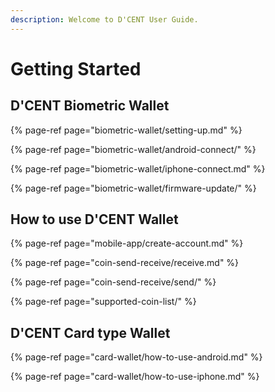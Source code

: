 ```yaml
---
description: Welcome to D'CENT User Guide.
---
```


# Getting Started

## D'CENT Biometric Wallet

{% page-ref page="biometric-wallet/setting-up.md" %}

{% page-ref page="biometric-wallet/android-connect/" %}

{% page-ref page="biometric-wallet/iphone-connect.md" %}

{% page-ref page="biometric-wallet/firmware-update/" %}

## How to use D'CENT Wallet

{% page-ref page="mobile-app/create-account.md" %}

{% page-ref page="coin-send-receive/receive.md" %}

{% page-ref page="coin-send-receive/send/" %}

{% page-ref page="supported-coin-list/" %}

## D'CENT Card type Wallet

{% page-ref page="card-wallet/how-to-use-android.md" %}

{% page-ref page="card-wallet/how-to-use-iphone.md" %}

